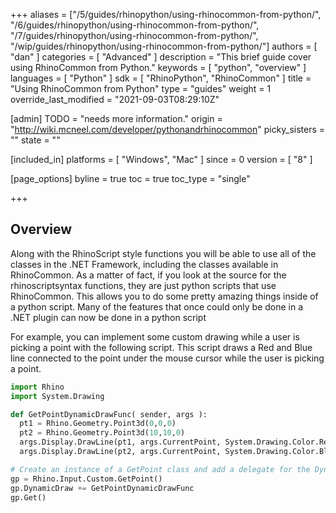 +++
aliases = ["/5/guides/rhinopython/using-rhinocommon-from-python/", "/6/guides/rhinopython/using-rhinocommon-from-python/", "/7/guides/rhinopython/using-rhinocommon-from-python/", "/wip/guides/rhinopython/using-rhinocommon-from-python/"]
authors = [ "dan" ]
categories = [ "Advanced" ]
description = "This brief guide cover using RhinoCommon from Python."
keywords = [ "python", "overview" ]
languages = [ "Python" ]
sdk = [ "RhinoPython", "RhinoCommon" ]
title = "Using RhinoCommon from Python"
type = "guides"
weight = 1
override_last_modified = "2021-09-03T08:29:10Z"

[admin]
TODO = "needs more information."
origin = "http://wiki.mcneel.com/developer/pythonandrhinocommon"
picky_sisters = ""
state = ""

[included_in]
platforms = [ "Windows", "Mac" ]
since = 0
version = [ "8" ]

[page_options]
byline = true
toc = true
toc_type = "single"

+++

 
## Overview

Along with the RhinoScript style functions you will be able to use all of the classes in the .NET Framework, including the classes available in RhinoCommon.  As a matter of fact, if you look at the source for the rhinoscriptsyntax functions, they are just python scripts that use RhinoCommon.  This allows you to do some pretty amazing things inside of a python script. Many of the features that once could only be done in a .NET plugin can now be done in a python script

For example, you can implement some custom drawing while a user is picking a point with the following script.  This script draws a Red and Blue line connected to the point under the mouse cursor while the user is picking a point.

```py
import Rhino
import System.Drawing

def GetPointDynamicDrawFunc( sender, args ):
  pt1 = Rhino.Geometry.Point3d(0,0,0)
  pt2 = Rhino.Geometry.Point3d(10,10,0)
  args.Display.DrawLine(pt1, args.CurrentPoint, System.Drawing.Color.Red, 2)
  args.Display.DrawLine(pt2, args.CurrentPoint, System.Drawing.Color.Blue, 2)

# Create an instance of a GetPoint class and add a delegate for the DynamicDraw event
gp = Rhino.Input.Custom.GetPoint()
gp.DynamicDraw += GetPointDynamicDrawFunc
gp.Get()
```
